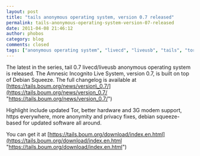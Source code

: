 ```yaml
---
layout: post
title: "tails anonymous operating system, version 0.7 released"
permalink: tails-anonymous-operating-system-version-07-released
date: 2011-04-08 21:46:12
author: phobos
category: blog
comments: closed
tags: ["anonymous operating system", "livecd", "liveusb", "tails", "tor"]
---
```


The latest in the series, tail 0.7 livecd/liveusb anonymous operating system is released. The Amnesic Incognito Live System, version 0.7, is built on top of Debian Squeeze. The full changelog is available at [https://tails.boum.org/news/version\_0.7/](https://tails.boum.org/news/version_0.7/ "https://tails.boum.org/news/version_0.7/")

Highlight include updated Tor, better hardware and 3G modem support, https everywhere, more anonymity and privacy fixes, debian squeeze-based for updated software all around.

You can get it at [https://tails.boum.org/download/index.en.html](https://tails.boum.org/download/index.en.html "https://tails.boum.org/download/index.en.html")
